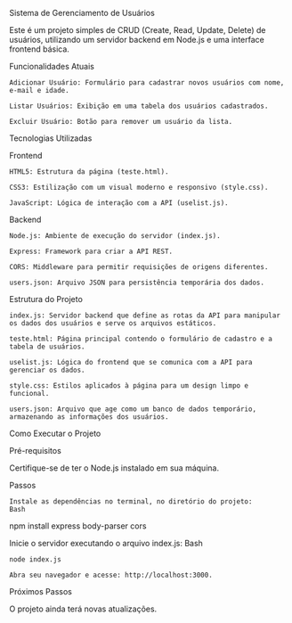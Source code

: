 Sistema de Gerenciamento de Usuários

Este é um projeto simples de CRUD (Create, Read, Update, Delete) de usuários, utilizando um servidor backend em Node.js e uma interface frontend básica.

Funcionalidades Atuais

    Adicionar Usuário: Formulário para cadastrar novos usuários com nome, e-mail e idade.

    Listar Usuários: Exibição em uma tabela dos usuários cadastrados.

    Excluir Usuário: Botão para remover um usuário da lista.

Tecnologias Utilizadas

Frontend

    HTML5: Estrutura da página (teste.html).

    CSS3: Estilização com um visual moderno e responsivo (style.css).

    JavaScript: Lógica de interação com a API (uselist.js).

Backend

    Node.js: Ambiente de execução do servidor (index.js).

    Express: Framework para criar a API REST.

    CORS: Middleware para permitir requisições de origens diferentes.

    users.json: Arquivo JSON para persistência temporária dos dados.

Estrutura do Projeto

    index.js: Servidor backend que define as rotas da API para manipular os dados dos usuários e serve os arquivos estáticos.

    teste.html: Página principal contendo o formulário de cadastro e a tabela de usuários.

    uselist.js: Lógica do frontend que se comunica com a API para gerenciar os dados.

    style.css: Estilos aplicados à página para um design limpo e funcional.

    users.json: Arquivo que age como um banco de dados temporário, armazenando as informações dos usuários.

Como Executar o Projeto

Pré-requisitos

Certifique-se de ter o Node.js instalado em sua máquina.

Passos

    Instale as dependências no terminal, no diretório do projeto:
    Bash

npm install express body-parser cors

Inicie o servidor executando o arquivo index.js:
Bash

    node index.js

    Abra seu navegador e acesse: http://localhost:3000.

Próximos Passos

O projeto ainda terá novas atualizações.
